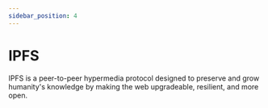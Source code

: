 ```yaml
---
sidebar_position: 4
---
```


# IPFS

IPFS is a peer-to-peer hypermedia protocol designed to preserve and grow humanity's knowledge by making the web upgradeable, resilient, and more open.
